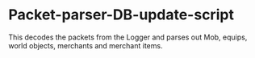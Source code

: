 # Packet-parser-DB-update-script
This decodes the packets from the Logger and parses out Mob, equips, world objects, merchants and merchant items.
